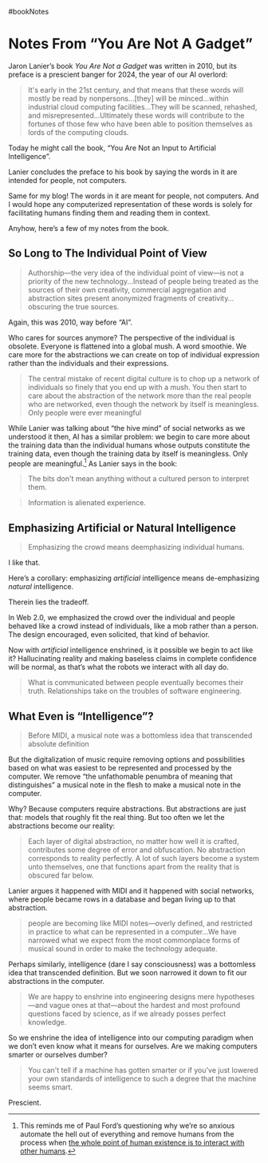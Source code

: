 #bookNotes

# Notes From “You Are Not A Gadget”

Jaron Lanier’s book _You Are Not a Gadget_ was written in 2010, but its preface is a prescient banger for 2024, the year of our AI overlord:

> It's early in the 21st century, and that means that these words will mostly be read by nonpersons...[they] will be minced...within industrial cloud computing facilities...They will be scanned, rehashed, and misrepresented...Ultimately these words will contribute to the fortunes of those few who have been able to position themselves as lords of the computing clouds.

Today he might call the book, “You Are Not an Input to Artificial Intelligence”.

Lanier concludes the preface to his book by saying the words in it are intended for people, not computers.

Same for my blog! The words in it are meant for people, not computers. And I would hope any computerized representation of these words is solely for facilitating humans finding them and reading them in context.

Anyhow, here’s a few of my notes from the book. 

## So Long to The Individual Point of View

> Authorship—the very idea of the individual point of view—is not a priority of the new technology...Instead of people being treated as the sources of their own creativity, commercial aggregation and abstraction sites present anonymized fragments of creativity…obscuring the true sources.

Again, this was 2010, way before “AI”.

Who cares for sources anymore? The perspective of the individual is obsolete. Everyone is flattened into a global mush. A word smoothie. We care more for the abstractions we can create on top of individual expression rather than the individuals and their expressions.

> The central mistake of recent digital culture is to chop up a network of individuals so finely that you end up with a mush. You then start to care about the abstraction of the network more than the real people who are networked, even though the network by itself is meaningless. Only people were ever meaningful

While Lanier was talking about “the hive mind” of social networks as we understood it then, AI has a similar problem: we begin to care more about the training data than the individual humans whose outputs constitute the training data, even though the training data by itself is meaningless. Only people are meaningful.[^1] As Lanier says in the book:

> The bits don't mean anything without a cultured person to interpret them.

> Information is alienated experience.

## Emphasizing Artificial or Natural Intelligence

> Emphasizing the crowd means deemphasizing individual humans.

I like that.

Here’s a corollary: emphasizing _artificial_ intelligence means de-emphasizing _natural_ intelligence. 

Therein lies the tradeoff. 

In Web 2.0, we emphasized the crowd over the individual and people behaved like a crowd instead of individuals, like a mob rather than a person. The design encouraged, even solicited, that kind of behavior. 

Now with _artificial_ intelligence enshrined, is it possible we begin to act like it? Hallucinating reality and making baseless claims in complete confidence will be normal, as that’s what the robots we interact with all day do.

> What is communicated between people eventually becomes their truth. Relationships take on the troubles of software engineering.

## What Even is “Intelligence”?

> Before MIDI, a musical note was a bottomless idea that transcended absolute definition

But the digitalization of music require removing options and possibilities based on what was easiest to be represented and processed by the computer. We remove “the unfathomable penumbra of meaning that distinguishes” a musical note in the flesh to make a musical note in the computer.

Why? Because computers require abstractions. But abstractions are just that: models that roughly fit the real thing. But too often we let the abstractions become our reality:

> Each layer of digital abstraction, no matter how well it is crafted, contributes some degree of error and obfuscation. No abstraction corresponds to reality perfectly. A lot of such layers become a system unto themselves, one that functions apart from the reality that is obscured far below.

Lanier argues it happened with MIDI and it happened with social networks, where people became rows in a database and began living up to that abstraction. 

> people are becoming like MIDI notes—overly defined, and restricted in practice to what can be represented in a computer...We have narrowed what we expect from the most commonplace forms of musical sound in order to make the technology adequate.

Perhaps similarly, intelligence (dare I say consciousness) was a bottomless idea that transcended definition. But we soon narrowed it down to fit our abstractions in the computer.

> We are happy to enshrine into engineering designs mere hypotheses—and vague ones at that—about the hardest and most profound questions faced by science, as if we already posses perfect knowledge.

So we enshrine the idea of intelligence into our computing paradigm when we don’t even know what it means for ourselves. Are we making computers smarter or ourselves dumber?

> You can't tell if a machine has gotten smarter or if you've just lowered your own standards of intelligence to such a degree that the machine seems smart. 

Prescient.

[^1]: This reminds me of Paul Ford’s questioning why we’re so anxious automate the hell out of everything and remove humans from the process when [the whole point of human existence is to interact with other humans](https://blog.jim-nielsen.com/2024/humans-all-the-way-down/).